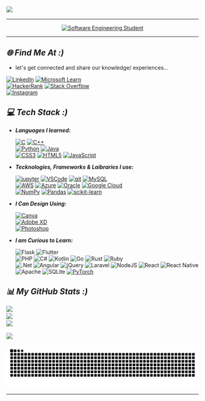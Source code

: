
<img src="https://github.com/sciencepal/sciencepal/blob/master/assets/Hi.gif" width="50px">

---
<div align="center">
    <a href="https://git.io/typing-svg"><img src="https://readme-typing-svg.demolab.com?font=Courgette&color=843fc7&size=40&center=true&vCenter=true&width=600&lines=HELLO+WORLD+:);I'm+Khawlah+Alshubati;studying+Software+Engineering;I’m+ interested+in+ML+and+AI;" alt="Software Engineering Student"></a>
</div>

---


## *🌐 Find Me At :)*
 -  let's get connected and share our knowledge/ experiences... 
 
   [![LinkedIn](https://img.shields.io/badge/LinkedIn-5c1876.svg?style=for-the-badge&logo=linkedin&logoColor=white)](https://linkedin.com/in/khawlah-alshubati-b85919181) 
   [![Microsoft Learn](https://img.shields.io/badge/-Microsoft-5c1876?style=for-the-badge&logo=Microsoft&logoColor=white)](https://learn.microsoft.com/en-us/users/khawlahalshubati-5989/)<br>
   [![HackerRank](https://img.shields.io/badge/-Hackerrank-5c1876?style=for-the-badge&logo=hackerrank&logoColor=white)](https://www.hackerrank.com/khawlahalshubat1) 
   [![Stack Overflow](https://img.shields.io/badge/-Stackoverflow-5c1876?style=for-the-badge&logo=stack-overflow&logoColor=white)](https://stackoverflow.com/users/16822259/khawlah) <br>
   [![Instagram](https://img.shields.io/badge/Instagram-5c1876.svg?style=for-the-badge&logo=Instagram&logoColor=white)](https://instagram.com/kh0filtersphotography)


## *💻 Tech Stack :)*

- ***Languages I learned:***

  [![C](https://img.shields.io/badge/c-740d9a.svg?style=for-the-badge&logo=c&logoColor=white)](https://www.bloodshed.net)
  [![C++](https://img.shields.io/badge/c++-740d9a.svg?style=for-the-badge&logo=c%2B%2B&logoColor=white)](https://www.bloodshed.net) <br>
  [![Python](https://img.shields.io/badge/python-740d9a?style=for-the-badge&logo=python&logoColor=white)](https://www.python.org)
  [![Java](https://img.shields.io/badge/java-740d9a.svg?style=for-the-badge&logo=java&logoColor=white)](https://www.java.com) <br>
  [![CSS3](https://img.shields.io/badge/css3-740d9a.svg?style=for-the-badge&logo=css3&logoColor=white)](https://en.wikipedia.org/wiki/CSS)
  [![HTML5](https://img.shields.io/badge/html5-740d9a.svg?style=for-the-badge&logo=html5&logoColor=white)](https://en.wikipedia.org/wiki/HTML5)
  [![JavaScript](https://img.shields.io/badge/javascript-740d9a.svg?style=for-the-badge&logo=javascript&logoColor=white)](https://www.javascript.com)<br>


- ***Tecknologies, Frameworks & Laibraries I use:***

   [![jupyter](https://img.shields.io/badge/Jupyter-430959.svg?&style=for-the-badge&logo=Jupyter&logoColor=white)](https://jupyter.org)
   [![VSCode](https://img.shields.io/badge/VSCode-430959.svg?&style=for-the-badge&logo=Visual-Studio-Code&logoColor=white)](https://code.visualstudio.com)
   [![git](https://img.shields.io/badge/Git-430959?style=for-the-badge&logo=git&logoColor=white)](https://git-scm.com)
   [![MySQL](https://img.shields.io/badge/mysql-430959.svg?style=for-the-badge&logo=mysql&logoColor=white)](https://www.mysql.com) <br>
   [![AWS](https://img.shields.io/badge/AWS-430959.svg?style=for-the-badge&logo=amazon-aws&logoColor=white)](https://aws.amazon.com) 
   [![Azure](https://img.shields.io/badge/azure-430959.svg?style=for-the-badge&logo=azure-devops&logoColor=white)](https://azure.microsoft.com)
   [![Oracle](https://img.shields.io/badge/Oracle-430959?style=for-the-badge&logo=oracle&logoColor=white)](https://www.oracle.com) 
   [![Google Cloud](https://img.shields.io/badge/Google%20Cloud-430959.svg?style=for-the-badge&logo=google-cloud&logoColor=white)](https://cloud.google.com) <br>
   [![NumPy](https://img.shields.io/badge/numpy-430959.svg?style=for-the-badge&logo=numpy&logoColor=white)](https://numpy.org) 
   [![Pandas](https://img.shields.io/badge/pandas-430959.svg?style=for-the-badge&logo=pandas&logoColor=white)](https://pandas.pydata.org)
   [![scikit-learn](https://img.shields.io/badge/scikit--learn-430959.svg?style=for-the-badge&logo=scikit-learn&logoColor=white)](https://scikit-learn.org) <br>
  
   


- ***I Can Design Using:*** 

   [![Canva](https://img.shields.io/badge/Canva-430959.svg?style=for-the-badge&logo=Canva&logoColor=white)](https://www.canva.com) <br>
   [![Adobe XD](https://img.shields.io/badge/Adobe-430959?style=for-the-badge&logo=Adobe%20XD&logoColor=white)](https://www.adobe.com/cy_en/products/xd.html)<br>
   [![Photoshop](https://img.shields.io/badge/photoshop-430959.svg?style=for-the-badge&logo=adobephotoshop&logoColor=white)](https://www.adobe.com/cy_en/products/photoshop.html) <br>

- ***I am Curious to Learn:*** 

    ![Flask](https://img.shields.io/badge/flask-740d9a.svg?style=for-the-badge&logo=flask&logoColor=white) 
    ![Flutter](https://img.shields.io/badge/Flutter-740d9a.svg?style=for-the-badge&logo=Flutter&logoColor=white) <br>
    ![PHP](https://img.shields.io/badge/php-740d9a.svg?style=for-the-badge&logo=php&logoColor=white) 
    ![C#](https://img.shields.io/badge/c%23-740d9a.svg?style=for-the-badge&logo=c-sharp&logoColor=white) 
    ![Kotlin](https://img.shields.io/badge/kotlin-740d9a.svg?style=for-the-badge&logo=kotlin&logoColor=white)
    ![Go](https://img.shields.io/badge/go-740d9a.svg?style=for-the-badge&logo=go&logoColor=white) 
    ![Rust](https://img.shields.io/badge/rust-740d9a.svg?style=for-the-badge&logo=rust&logoColor=white)
    ![Ruby](https://img.shields.io/badge/ruby-740d9a.svg?style=for-the-badge&logo=ruby&logoColor=white) <br>
    ![.Net](https://img.shields.io/badge/.NET-740d9a?style=for-the-badge&logo=.net&logoColor=white) 
    ![Angular](https://img.shields.io/badge/angular-740d9a.svg?style=for-the-badge&logo=angular&logoColor=white) 
    ![jQuery](https://img.shields.io/badge/jquery-740d9a.svg?style=for-the-badge&logo=jquery&logoColor=white) 
    ![Laravel](https://img.shields.io/badge/laravel-740d9a.svg?style=for-the-badge&logo=laravel&logoColor=white) 
    ![NodeJS](https://img.shields.io/badge/node.js-740d9a?style=for-the-badge&logo=node.js&logoColor=white) 
    ![React](https://img.shields.io/badge/react-740d9a.svg?style=for-the-badge&logo=react&logoColor=white) 
    ![React Native](https://img.shields.io/badge/react_native-740d9a.svg?style=for-the-badge&logo=react&logoColor=white) 
    ![Apache](https://img.shields.io/badge/apache-740d9a.svg?style=for-the-badge&logo=apache&logoColor=white) 
    ![SQLite](https://img.shields.io/badge/sqlite-740d9a.svg?style=for-the-badge&logo=sqlite&logoColor=white) 
    [![PyTorch](https://img.shields.io/badge/PyTorch-740d9a.svg?style=for-the-badge&logo=PyTorch&logoColor=white)](https://pytorch.org)<br>
    
    


## *📊 My GitHub Stats :)*

  ![](https://github-readme-stats.vercel.app/api?username=alshubati99&theme=material-palenight&hide_border=false&include_all_commits=true&count_private=true)<br/>
  ![](https://github-readme-streak-stats.herokuapp.com/?user=alshubati99&theme=material-palenight&hide_border=false)<br/>
  ![](https://github-readme-stats.vercel.app/api/top-langs/?username=alshubati99&theme=material-palenight&hide_border=false&include_all_commits=true&count_private=true&layout=compact)

<!-- ## *✍️ Dev Ramdon Qoutes :)*

![](https://quotes-github-readme.vercel.app/api?type=horizontal&theme=dracula) 
------------------------------------------------------------------------------------------------------------- -->
[![](https://visitcount.itsvg.in/api?id=alshubati99&icon=2&color=6)](https://visitcount.itsvg.in)

<p align="center">
<img src="https://github.com/VishwaGauravIn/VishwaGauravIn/blob/output/github-contribution-grid-snake.svg">
</p>


   

---


